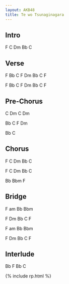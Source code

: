 ```yaml
---
layout: AKB48
title: Te wo Tsunaginagara
---
```

## Intro 
F C Dm Bb C 

## Verse 
F Bb C F Dm Bb C F 

F Bb C F Dm Bb C F 

## Pre-Chorus 
C Dm C Dm 

Bb C F Dm 

Bb C 

## Chorus 
F C Dm Bb C 

F C Dm Bb C 

Bb Bbm F 

## Bridge 
F am Bb Bbm 

F Dm Bb C F 

F am Bb Bbm 

F Dm Bb C F 

## Interlude 
Bb F Bb C 

{% include rp.html %}
